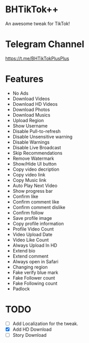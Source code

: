 # BHTikTok++
An awesome tweak for TikTok!

# Telegram Channel 
https://t.me/BHTikTokPlusPlus

# Features
- No Ads
- Download Videos
- Download HD Videos
- Download Photos
- Download Musics
- Upload Region
- Show Username
- Disable Pull-to-refresh
- Disable Unsensitive warning
- Disable Warnings
- Disable Live Broadcast
- Skip Recommendations 
- Remove Watermark
- Show/Hide UI button
- Copy video decription
- Copy video link
- Copy Music link
- Auto Play Next Video
- Show progress bar
- Confirm like
- Confirm comment like
- Confirm comment dislike
- Confirm follow
- Save profile image
- Copy profile information
- Profile Video Count
- Video Upload Date
- Video Like Count
- Always Upload In HD
- Extend bio
- Extend comment
- Always open in Safari
- Changing region
- Fake verify blue mark
- Fake Follower count
- Fake Following count
- Padlock

# TODO
-  [ ] Add Localization for the tweak.
-  [x] Add HD Download
-  [ ] Story Download